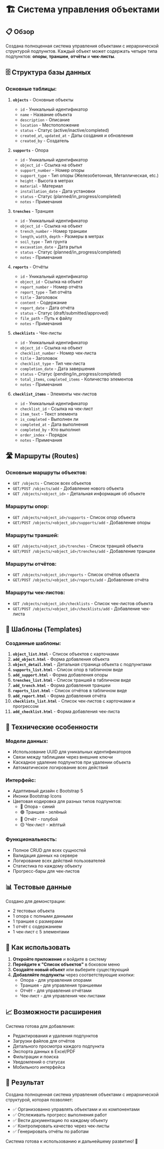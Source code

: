 # 🏗️ Система управления объектами

## 📋 Обзор

Создана полноценная система управления объектами с иерархической структурой подпунктов. Каждый объект может содержать четыре типа подпунктов: **опоры**, **траншеи**, **отчёты** и **чек-листы**.

## 🗄️ Структура базы данных

### Основные таблицы:

1. **`objects`** - Основные объекты
   - `id` - Уникальный идентификатор
   - `name` - Название объекта
   - `description` - Описание
   - `location` - Местоположение
   - `status` - Статус (active/inactive/completed)
   - `created_at`, `updated_at` - Даты создания и обновления
   - `created_by` - Создатель

2. **`supports`** - Опора
   - `id` - Уникальный идентификатор
   - `object_id` - Ссылка на объект
   - `support_number` - Номер опоры
   - `support_type` - Тип опоры (Железобетонная, Металлическая, etc.)
   - `height` - Высота в метрах
   - `material` - Материал
   - `installation_date` - Дата установки
   - `status` - Статус (planned/in_progress/completed)
   - `notes` - Примечания

3. **`trenches`** - Траншея
   - `id` - Уникальный идентификатор
   - `object_id` - Ссылка на объект
   - `trench_number` - Номер траншеи
   - `length`, `width`, `depth` - Размеры в метрах
   - `soil_type` - Тип грунта
   - `excavation_date` - Дата рытья
   - `status` - Статус (planned/in_progress/completed)
   - `notes` - Примечания

4. **`reports`** - Отчёты
   - `id` - Уникальный идентификатор
   - `object_id` - Ссылка на объект
   - `report_number` - Номер отчёта
   - `report_type` - Тип отчёта
   - `title` - Заголовок
   - `content` - Содержание
   - `report_date` - Дата отчёта
   - `status` - Статус (draft/submitted/approved)
   - `file_path` - Путь к файлу
   - `notes` - Примечания

5. **`checklists`** - Чек-листы
   - `id` - Уникальный идентификатор
   - `object_id` - Ссылка на объект
   - `checklist_number` - Номер чек-листа
   - `title` - Заголовок
   - `checklist_type` - Тип чек-листа
   - `completion_date` - Дата завершения
   - `status` - Статус (pending/in_progress/completed)
   - `total_items`, `completed_items` - Количество элементов
   - `notes` - Примечания

6. **`checklist_items`** - Элементы чек-листов
   - `id` - Уникальный идентификатор
   - `checklist_id` - Ссылка на чек-лист
   - `item_text` - Текст элемента
   - `is_completed` - Выполнен ли
   - `completed_at` - Дата выполнения
   - `completed_by` - Кто выполнил
   - `order_index` - Порядок
   - `notes` - Примечания

## 🛣️ Маршруты (Routes)

### Основные маршруты объектов:
- `GET /objects` - Список всех объектов
- `GET/POST /objects/add` - Добавление нового объекта
- `GET /objects/<object_id>` - Детальная информация об объекте

### Маршруты опор:
- `GET /objects/<object_id>/supports` - Список опор объекта
- `GET/POST /objects/<object_id>/supports/add` - Добавление опоры

### Маршруты траншей:
- `GET /objects/<object_id>/trenches` - Список траншей объекта
- `GET/POST /objects/<object_id>/trenches/add` - Добавление траншеи

### Маршруты отчётов:
- `GET /objects/<object_id>/reports` - Список отчётов объекта
- `GET/POST /objects/<object_id>/reports/add` - Добавление отчёта

### Маршруты чек-листов:
- `GET /objects/<object_id>/checklists` - Список чек-листов объекта
- `GET/POST /objects/<object_id>/checklists/add` - Добавление чек-листа

## 🎨 Шаблоны (Templates)

### Созданные шаблоны:
1. **`object_list.html`** - Список объектов с карточками
2. **`add_object.html`** - Форма добавления объекта
3. **`object_detail.html`** - Детальная страница объекта с подпунктами
4. **`supports_list.html`** - Список опор в табличном виде
5. **`add_support.html`** - Форма добавления опоры
6. **`trenches_list.html`** - Список траншей в табличном виде
7. **`add_trench.html`** - Форма добавления траншеи
8. **`reports_list.html`** - Список отчётов в табличном виде
9. **`add_report.html`** - Форма добавления отчёта
10. **`checklists_list.html`** - Список чек-листов с карточками и прогрессом
11. **`add_checklist.html`** - Форма добавления чек-листа

## 🔧 Технические особенности

### Модели данных:
- Использование UUID для уникальных идентификаторов
- Связи между таблицами через внешние ключи
- Каскадное удаление подпунктов при удалении объекта
- Автоматическое логирование всех действий

### Интерфейс:
- Адаптивный дизайн с Bootstrap 5
- Иконки Bootstrap Icons
- Цветовая кодировка для разных типов подпунктов:
  - 🔵 Опора - синий
  - 🟢 Траншея - зелёный
  - 🔵 Отчёт - голубой
  - 🟡 Чек-лист - жёлтый

### Функциональность:
- Полное CRUD для всех сущностей
- Валидация данных на сервере
- Логирование всех действий пользователей
- Статистика по каждому объекту
- Прогресс-бары для чек-листов

## 📊 Тестовые данные

Создано для демонстрации:
- 2 тестовых объекта
- 1 опора с полными данными
- 1 траншея с размерами
- 1 отчёт с содержанием
- 1 чек-лист с 5 элементами

## 🚀 Как использовать

1. **Откройте приложение** и войдите в систему
2. **Перейдите к "Список объектов"** в боковом меню
3. **Создайте новый объект** или выберите существующий
4. **Добавляйте подпункты** через соответствующие кнопки:
   - Опора - для управления опорами
   - Траншея - для управления траншеями
   - Отчёт - для управления отчётами
   - Чек-лист - для управления чек-листами

## 📈 Возможности расширения

Система готова для добавления:
- Редактирования и удаления подпунктов
- Загрузки файлов для отчётов
- Детального просмотра каждого подпункта
- Экспорта данных в Excel/PDF
- Фильтрации и поиска
- Уведомлений о статусах
- Мобильного интерфейса

## 🎯 Результат

Создана полноценная система управления объектами с иерархической структурой, которая позволяет:
- ✅ Организованно управлять объектами и их компонентами
- ✅ Отслеживать прогресс выполнения работ
- ✅ Вести документацию по каждому объекту
- ✅ Контролировать качество через чек-листы
- ✅ Генерировать отчёты по работам

Система готова к использованию и дальнейшему развитию! 🎉

